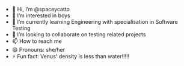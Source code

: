 - 👋 Hi, I’m @spaceycatto
- 👀 I’m interested in boys
- 🌱 I’m currently learning Engineering with specialisation in Software Testing
- 💞️ I’m looking to collaborate on testing related projects
- 📫 How to reach me
- 😄 Pronouns: she/her
- ⚡ Fun fact: Venus' density is less than water!!!!!

<!---
spaceycatto/spaceycatto is a ✨ special ✨ repository because its `README.md` (this file) appears on your GitHub profile.
You can click the Preview link to take a look at your changes.
--->
